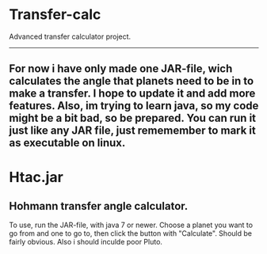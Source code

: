 # Transfer-calc
Advanced transfer calculator project.

-------------------------------------------------
For now i have only made one JAR-file, wich calculates the angle that planets need to be in to make a transfer.
I hope to update it and add more features.
Also, im trying to learn java, so my code might be a bit bad, so be prepared.
You can run it just like any JAR file, just rememember to mark it as executable on linux.
--------------------------------------------------
# Htac.jar
Hohmann transfer angle calculator.
--------------------------------------------------
To use, run the JAR-file, with java 7 or newer.
Choose a planet you want to go from and one to go to, then click the button with "Calculate".
Should be fairly obvious.
Also i should inculde poor Pluto.
